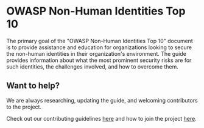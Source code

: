 # OWASP Non-Human Identities Top 10

The primary goal of the "OWASP Non-Human Identities Top 10" document is to provide assistance and education for organizations looking to secure the non-human identities in their organization's environment. The guide provides information about what the most prominent security risks are for such identities, the challenges involved, and how to overcome them.

## Want to help?

We are always researching, updating the guide, and welcoming contributors to the project.

Check out our contributing guidelines [here](CONTRIBUTING.md) and how to join the project [here](tab_join.md).